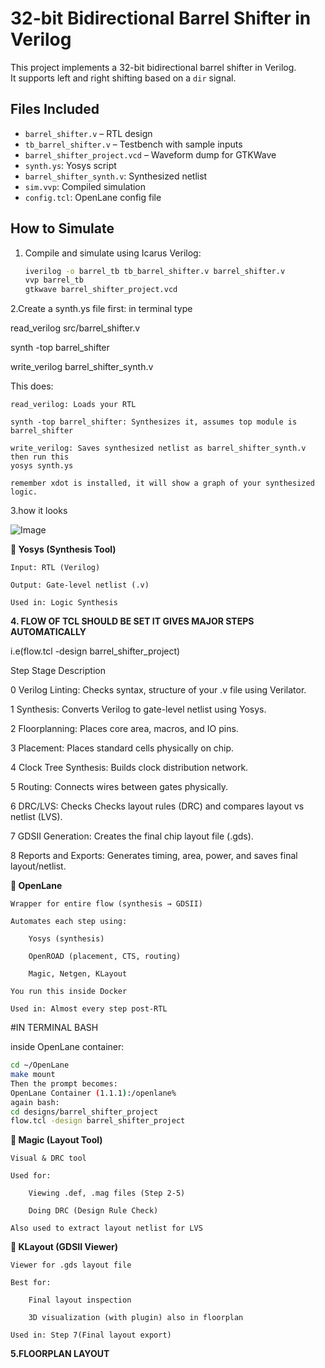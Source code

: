 # 32-bit Bidirectional Barrel Shifter in Verilog

This project implements a 32-bit bidirectional barrel shifter in Verilog.  
It supports left and right shifting based on a `dir` signal.

##  Files Included
- `barrel_shifter.v` – RTL design
- `tb_barrel_shifter.v` – Testbench with sample inputs
- `barrel_shifter_project.vcd` – Waveform dump for GTKWave
- `synth.ys`: Yosys script
- `barrel_shifter_synth.v`: Synthesized netlist
- `sim.vvp`: Compiled simulation
- `config.tcl`: OpenLane config file

## How to Simulate
1. Compile and simulate using Icarus Verilog:
   ```bash
   iverilog -o barrel_tb tb_barrel_shifter.v barrel_shifter.v
   vvp barrel_tb
   gtkwave barrel_shifter_project.vcd
   
2.Create a synth.ys file first:
in terminal type

read_verilog src/barrel_shifter.v

synth -top barrel_shifter

write_verilog barrel_shifter_synth.v

This does:

    read_verilog: Loads your RTL

    synth -top barrel_shifter: Synthesizes it, assumes top module is barrel_shifter

    write_verilog: Saves synthesized netlist as barrel_shifter_synth.v
    then run this
    yosys synth.ys

    remember xdot is installed, it will show a graph of your synthesized logic.
3.how it looks

![Image](https://github.com/user-attachments/assets/e0786237-6c73-4169-9452-96d92b48c54d)

**🔹 Yosys (Synthesis Tool)**

    Input: RTL (Verilog)

    Output: Gate-level netlist (.v)

    Used in: Logic Synthesis 


**4. FLOW OF TCL SHOULD BE SET IT GIVES MAJOR STEPS AUTOMATICALLY**

   
   i.e(flow.tcl -design barrel_shifter_project)
   
Step	Stage	Description

0	Verilog Linting:	Checks syntax, structure of your .v file using Verilator.

1	Synthesis:	Converts Verilog to gate-level netlist using Yosys.

2	Floorplanning:	Places core area, macros, and IO pins.

3	Placement:	Places standard cells physically on chip.

4	Clock Tree Synthesis:	Builds clock distribution network.

5	Routing:	Connects wires between gates physically.

6	DRC/LVS: Checks	Checks layout rules (DRC) and compares layout vs netlist (LVS).

7	GDSII Generation:	Creates the final chip layout file (.gds).

8	Reports and Exports:	Generates timing, area, power, and saves final layout/netlist.

**🔹 OpenLane**

    Wrapper for entire flow (synthesis → GDSII)

    Automates each step using:

        Yosys (synthesis)

        OpenROAD (placement, CTS, routing)

        Magic, Netgen, KLayout

    You run this inside Docker

    Used in: Almost every step post-RTL



#IN TERMINAL BASH

inside OpenLane container:
```bash
cd ~/OpenLane
make mount
Then the prompt becomes:
OpenLane Container (1.1.1):/openlane%
again bash:
cd designs/barrel_shifter_project
flow.tcl -design barrel_shifter_project
```

**🔹 Magic (Layout Tool)**

    Visual & DRC tool

    Used for:

        Viewing .def, .mag files (Step 2-5)

        Doing DRC (Design Rule Check)

    Also used to extract layout netlist for LVS


**🔹 KLayout (GDSII Viewer)**

    Viewer for .gds layout file

    Best for:

        Final layout inspection

        3D visualization (with plugin) also in floorplan

    Used in: Step 7(Final layout export)

**5.FLOORPLAN LAYOUT**
